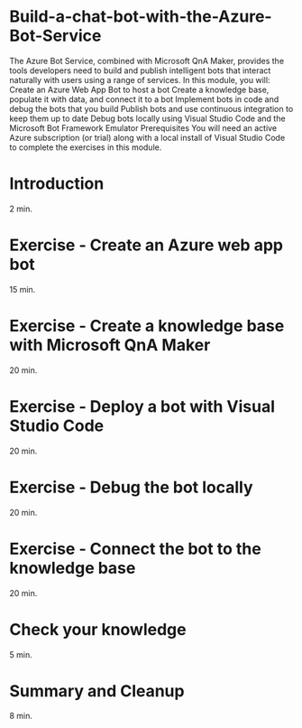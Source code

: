 # Build-a-chat-bot-with-the-Azure-Bot-Service
The Azure Bot Service, combined with Microsoft QnA Maker, provides the tools developers need to build and publish intelligent bots that interact naturally with users using a range of services.  In this module, you will:  Create an Azure Web App Bot to host a bot Create a knowledge base, populate it with data, and connect it to a bot Implement bots in code and debug the bots that you build Publish bots and use continuous integration to keep them up to date Debug bots locally using Visual Studio Code and the Microsoft Bot Framework Emulator
Prerequisites
You will need an active Azure subscription (or trial) along with a local install of Visual Studio Code to complete the exercises in this module.

# Introduction
2 min.
# Exercise - Create an Azure web app bot
15 min.
# Exercise - Create a knowledge base with Microsoft QnA Maker
20 min.
# Exercise - Deploy a bot with Visual Studio Code
20 min.
# Exercise - Debug the bot locally
20 min.
# Exercise - Connect the bot to the knowledge base
20 min.
# Check your knowledge
5 min.
# Summary and Cleanup
8 min.

